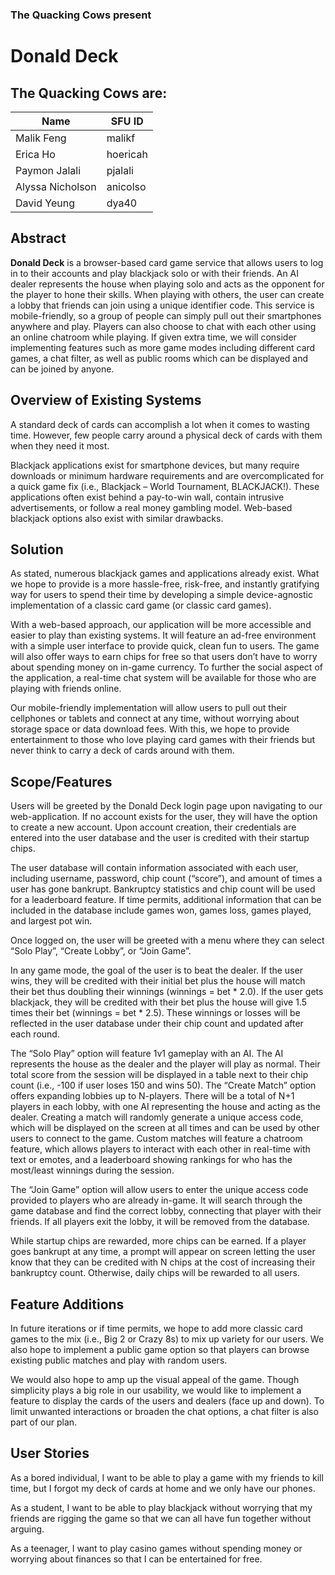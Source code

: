 ### The Quacking Cows present
# Donald Deck

## The Quacking Cows are:
|Name            |SFU ID  |
|----------------|--------|
|Malik Feng      |malikf  |
|Erica Ho        |hoericah|
|Paymon Jalali   |pjalali |
|Alyssa Nicholson|anicolso|
|David Yeung     |dya40   |

## Abstract

**Donald Deck** is a browser-based card game service that allows users to log in to their accounts and play blackjack solo or with their friends. An AI dealer represents the house when playing solo and acts as the opponent for the player to hone their skills. When playing with others, the user can create a lobby that friends can join using a unique identifier code. This service is mobile-friendly, so a group of people can simply pull out their smartphones anywhere and play. Players can also choose to chat with each other using an online chatroom while playing. If given extra time, we will consider implementing features such as more game modes including different card games, a chat filter, as well as public rooms which can be displayed and can be joined by anyone.

## Overview of Existing Systems

A standard deck of cards can accomplish a lot when it comes to wasting time. However, few people carry around a physical deck of cards with them when they need it most.


Blackjack applications exist for smartphone devices, but many require downloads or minimum hardware requirements and are overcomplicated for a quick game fix (i.e., Blackjack – World Tournament, BLACKJACK!). These applications often exist behind a pay-to-win wall, contain intrusive advertisements, or follow a real money gambling model. Web-based blackjack options also exist with similar drawbacks.

## Solution

As stated, numerous blackjack games and applications already exist. What we hope to provide is a more hassle-free, risk-free, and instantly gratifying way for users to spend their time by developing a simple device-agnostic implementation of a classic card game (or classic card games).


With a web-based approach, our application will be more accessible and easier to play than existing systems. It will feature an ad-free environment with a simple user interface to provide quick, clean fun to users. The game will also offer ways to earn chips for free so that users don’t have to worry about spending money on in-game currency. To further the social aspect of the application, a real-time chat system will be available for those who are playing with friends online. 


Our mobile-friendly implementation will allow users to pull out their cellphones or tablets and connect at any time, without worrying about storage space or data download fees. With this, we hope to provide entertainment to those who love playing card games with their friends but never think to carry a deck of cards around with them.  

## Scope/Features

Users will be greeted by the Donald Deck login page upon navigating to our web-application. If no account exists for the user, they will have the option to create a new account. Upon account creation, their credentials are entered into the user database and the user is credited with their startup chips. 


The user database will contain information associated with each user, including username, password, chip count (“score”), and amount of times a user has gone bankrupt. Bankruptcy statistics and chip count will be used for a leaderboard feature. If time permits, additional information that can be included in the database include games won, games loss, games played, and largest pot win. 


Once logged on, the user will be greeted with a menu where they can select “Solo Play”, “Create Lobby”, or “Join Game”. 


In any game mode, the goal of the user is to beat the dealer. If the user wins, they will be credited with their initial bet plus the house will match their bet thus doubling their winnings (winnings = bet * 2.0). If the user gets blackjack, they will be credited with their bet plus the house will give 1.5 times their bet (winnings = bet * 2.5). These winnings or losses will be reflected in the user database under their chip count and updated after each round. 


The “Solo Play” option will feature 1v1 gameplay with an AI. The AI represents the house as the dealer and the player will play as normal. Their total score from the session will be displayed in a table next to their chip count (i.e., -100 if user loses 150 and wins 50). 
The “Create Match” option offers expanding lobbies up to N-players. There will be a total of N+1 players in each lobby, with one AI representing the house and acting as the dealer. Creating a match will randomly generate a unique access code, which will be displayed on the screen at all times and can be used by other users to connect to the game. Custom matches will feature a chatroom feature, which allows players to interact with each other in real-time with text or emotes, and a leaderboard showing rankings for who has the most/least winnings during the session. 


The “Join Game” option will allow users to enter the unique access code provided to players who are already in-game. It will search through the game database and find the correct lobby, connecting that player with their friends. If all players exit the lobby, it will be removed from the database.


While startup chips are rewarded, more chips can be earned. If a player goes bankrupt at any time, a prompt will appear on screen letting the user know that they can be credited with N chips at the cost of increasing their bankruptcy count. Otherwise, daily chips will be rewarded to all users.


## Feature Additions

In future iterations or if time permits, we hope to add more classic card games to the mix (i.e., Big 2 or Crazy 8s) to mix up variety for our users. We also hope to implement a public game option so that players can browse existing public matches and play with random users. 


We would also hope to amp up the visual appeal of the game. Though simplicity plays a big role in our usability, we would like to implement a feature to display the cards of the users and dealers (face up and down). To limit unwanted interactions or broaden the chat options, a chat filter is also part of our plan.

## User Stories

As a bored individual, I want to be able to play a game with my friends to kill time, but I forgot my deck of cards at home and we only have our phones. 


As a student, I want to be able to play blackjack without worrying that my friends are rigging the game so that we can all have fun together without arguing. 


As a teenager, I want to play casino games without spending money or worrying about finances so that I can be entertained for free. 
